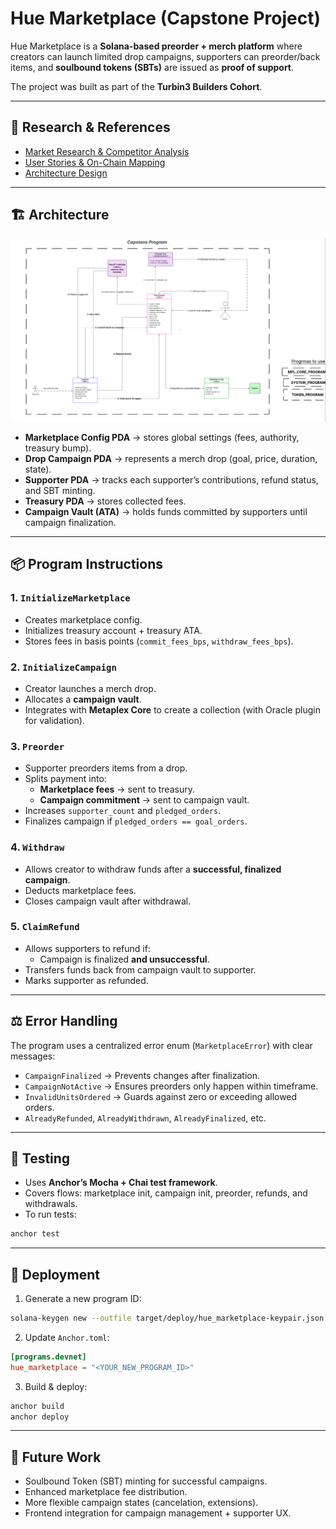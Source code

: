 # Hue Marketplace (Capstone Project)

Hue Marketplace is a **Solana-based preorder + merch platform** where creators can launch limited drop campaigns, supporters can preorder/back items, and **soulbound tokens (SBTs)** are issued as **proof of support**.

The project was built as part of the **Turbin3 Builders Cohort**.

---

## 🔗 Research & References

- [Market Research & Competitor Analysis](https://docs.google.com/document/d/1WHBGJspg_s0pfCZjSIUH51QPB7tXtQKVmNlzBy7pXZw/edit?tab=t.0)  
- [User Stories & On-Chain Mapping](https://docs.google.com/document/d/1EUEbBaeQkNF0ny-WKEfX6cGznjVhc6kbAABJjNN1DDc/edit?tab=t.0)  
- [Architecture Design](https://docs.google.com/document/d/1Q-VYphQnh3SC2zGk50UMczptmdC_ZAtqbEnUkTWmk_Q/edit?tab=t.0#heading=h.o94rdc71fwiu)  

---

## 🏗️ Architecture

![Architecture Diagram](./Architectural%20diagram.png)

- **Marketplace Config PDA** → stores global settings (fees, authority, treasury bump).  
- **Drop Campaign PDA** → represents a merch drop (goal, price, duration, state).  
- **Supporter PDA** → tracks each supporter’s contributions, refund status, and SBT minting.  
- **Treasury PDA** → stores collected fees.  
- **Campaign Vault (ATA)** → holds funds committed by supporters until campaign finalization.  

---

## 📦 Program Instructions

### 1. `InitializeMarketplace`
- Creates marketplace config.  
- Initializes treasury account + treasury ATA.  
- Stores fees in basis points (`commit_fees_bps`, `withdraw_fees_bps`).  

### 2. `InitializeCampaign`
- Creator launches a merch drop.  
- Allocates a **campaign vault**.  
- Integrates with **Metaplex Core** to create a collection (with Oracle plugin for validation).  

### 3. `Preorder`
- Supporter preorders items from a drop.  
- Splits payment into:  
  - **Marketplace fees** → sent to treasury.  
  - **Campaign commitment** → sent to campaign vault.  
- Increases `supporter_count` and `pledged_orders`.  
- Finalizes campaign if `pledged_orders == goal_orders`.  

### 4. `Withdraw`
- Allows creator to withdraw funds after a **successful, finalized campaign**.  
- Deducts marketplace fees.  
- Closes campaign vault after withdrawal.  

### 5. `ClaimRefund`
- Allows supporters to refund if:  
  - Campaign is finalized **and unsuccessful**.  
- Transfers funds back from campaign vault to supporter.  
- Marks supporter as refunded.  

---

## ⚖️ Error Handling

The program uses a centralized error enum (`MarketplaceError`) with clear messages:  

- `CampaignFinalized` → Prevents changes after finalization.  
- `CampaignNotActive` → Ensures preorders only happen within timeframe.  
- `InvalidUnitsOrdered` → Guards against zero or exceeding allowed orders.  
- `AlreadyRefunded`, `AlreadyWithdrawn`, `AlreadyFinalized`, etc.  

---

## 🧪 Testing

- Uses **Anchor’s Mocha + Chai test framework**.  
- Covers flows: marketplace init, campaign init, preorder, refunds, and withdrawals.  
- To run tests:  

```bash
anchor test
```

---

## 🚀 Deployment

1. Generate a new program ID:  

```bash
solana-keygen new --outfile target/deploy/hue_marketplace-keypair.json
```

2. Update `Anchor.toml`:  

```toml
[programs.devnet]
hue_marketplace = "<YOUR_NEW_PROGRAM_ID>"
```

3. Build & deploy:  

```bash
anchor build
anchor deploy
```

---

## 📌 Future Work

- Soulbound Token (SBT) minting for successful campaigns.  
- Enhanced marketplace fee distribution.  
- More flexible campaign states (cancelation, extensions).  
- Frontend integration for campaign management + supporter UX.  
